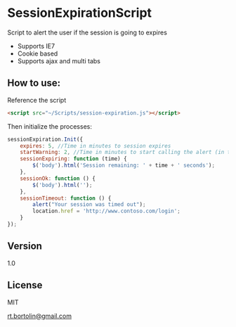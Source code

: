 SessionExpirationScript
=======================

Script to alert the user if the session is going to expires

 - Supports IE7
 - Cookie based
 - Supports ajax and multi tabs
  
 
How to use:
---

Reference the script
```HTML
<script src="~/Scripts/session-expiration.js"></script>
```

Then initialize the processes:
```JavaScript
sessionExpiration.Init({
    expires: 5, //Time in minutes to session expires
    startWarning: 2, //Time in minutes to start calling the alert (in this case, 3 minutes after script load (5-2))
    sessionExpiring: function (time) {
        $('body').html('Session remaining: ' + time + ' seconds');
    },
    sessionOk: function () {
        $('body').html('');
    },
    sessionTimeout: function () {
        alert("Your session was timed out");
        location.href = 'http://www.contoso.com/login';
    }
});
```

Version
----

1.0


License
----

MIT

rt.bortolin@gmail.com
